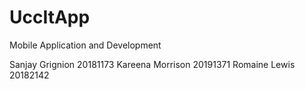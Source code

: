 # UccItApp
Mobile Application and Development

Sanjay Grignion 20181173
Kareena Morrison 20191371
Romaine Lewis 20182142

